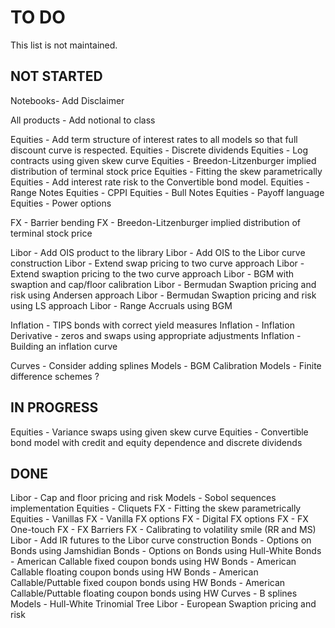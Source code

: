 # TO DO

This list is not maintained.

## NOT STARTED

Notebooks- Add Disclaimer

All products - Add notional to class

Equities - Add term structure of interest rates to all models so that full discount curve is respected.
Equities - Discrete dividends
Equities - Log contracts using given skew curve
Equities - Breedon-Litzenburger implied distribution of terminal stock price
Equities - Fitting the skew parametrically
Equities - Add interest rate risk to the Convertible bond model.
Equities - Range Notes
Equities - CPPI
Equities - Bull Notes
Equities - Payoff language
Equities - Power options

FX - Barrier bending
FX - Breedon-Litzenburger implied distribution of terminal stock price

Libor - Add OIS product to the library
Libor - Add OIS to the Libor curve construction
Libor - Extend swap pricing to two curve approach
Libor - Extend swaption pricing to the two curve approach
Libor - BGM with swaption and cap/floor calibration
Libor - Bermudan Swaption pricing and risk using Andersen approach
Libor - Bermudan Swaption pricing and risk using LS approach
Libor - Range Accruals using BGM

Inflation - TIPS bonds with correct yield measures
Inflation - Inflation Derivative - zeros and swaps using appropriate adjustments
Inflation - Building an inflation curve

Curves - Consider adding splines
Models - BGM Calibration
Models - Finite difference schemes ?

## IN PROGRESS

Equities - Variance swaps using given skew curve
Equities - Convertible bond model with credit and equity dependence and discrete dividends

## DONE

Libor - Cap and floor pricing and risk
Models - Sobol sequences implementation
Equities - Cliquets
FX - Fitting the skew parametrically
Equities - Vanillas
FX - Vanilla FX options
FX - Digital FX options
FX - FX One-touch
FX - FX Barriers
FX - Calibrating to volatility smile (RR and MS)
Libor - Add IR futures to the Libor curve construction
Bonds - Options on Bonds using Jamshidian
Bonds - Options on Bonds using Hull-White
Bonds - American Callable fixed coupon bonds using HW
Bonds - American Callable floating coupon bonds using HW
Bonds - American Callable/Puttable fixed coupon bonds using HW
Bonds - American Callable/Puttable floating coupon bonds using HW
Curves - B splines
Models - Hull-White Trinomial Tree
Libor - European Swaption pricing and risk
